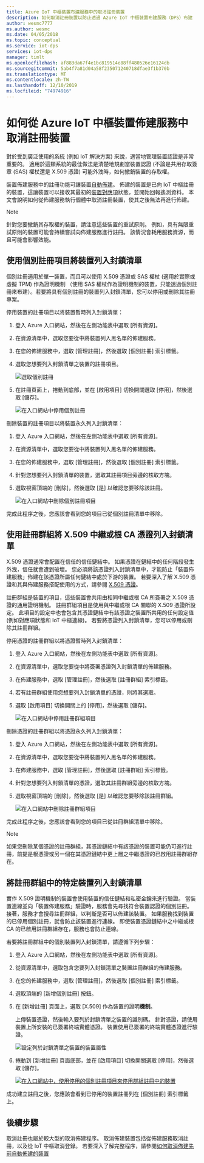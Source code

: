 ```yaml
---
title: Azure IoT 中樞裝置布建服務中的取消註冊裝置
description: 如何取消註冊裝置以防止透過 Azure IoT 中樞裝置布建服務（DPS）布建
author: wesmc7777
ms.author: wesmc
ms.date: 04/05/2018
ms.topic: conceptual
ms.service: iot-dps
services: iot-dps
manager: timlt
ms.openlocfilehash: af883da67f4e1bc819514e88ff480526e16124db
ms.sourcegitcommit: 5ab4f7a81d04a58f235071240718dfae3f1b370b
ms.translationtype: MT
ms.contentlocale: zh-TW
ms.lasthandoff: 12/10/2019
ms.locfileid: "74974916"
---
```

# <a name="how-to-disenroll-a-device-from-azure-iot-hub-device-provisioning-service"></a>如何從 Azure IoT 中樞裝置佈建服務中取消註冊裝置

對於受到廣泛使用的系統 (例如 IoT 解決方案) 來說，適當地管理裝置認證是非常重要的。 適用於這類系統的最佳做法是清楚地規劃當裝置認證 (不論是共用存取簽章 (SAS) 權杖還是 X.509 憑證) 可能外洩時，如何撤銷裝置的存取權。 

裝置佈建服務中的註冊功能可讓裝置[自動佈建](concepts-auto-provisioning.md)。 佈建的裝置是已向 IoT 中樞註冊的裝置，這讓裝置可以接收其最初的[裝置對應項](~/articles/iot-hub/iot-hub-devguide-device-twins.md)狀態，並開始回報遙測資料。 本文會說明如何從佈建服務執行個體中取消註冊裝置，使其之後無法再進行佈建。

> [!NOTE] 
> 針對您要撤銷其存取權的裝置，請注意這些裝置的重試原則。 例如，具有無限重試原則的裝置可能會持續嘗試向佈建服務進行註冊。 該情況會耗用服務資源，而且可能會影響效能。

## <a name="blacklist-devices-by-using-an-individual-enrollment-entry"></a>使用個別註冊項目將裝置列入封鎖清單

個別註冊適用於單一裝置，而且可以使用 X.509 憑證或 SAS 權杖 (適用於實際或虛擬 TPM) 作為證明機制 （使用 SAS 權杖作為證明機制的裝置，只能透過個別註冊來布建）。若要將具有個別註冊的裝置列入封鎖清單，您可以停用或刪除其註冊專案。 

停用裝置的註冊項目以將裝置暫時列入封鎖清單： 

1. 登入 Azure 入口網站，然後在左側功能表中選取 [所有資源]。
2. 在資源清單中，選取您要從中將裝置列入黑名單的佈建服務。
3. 在您的佈建服務中，選取 [管理註冊]，然後選取 [個別註冊] 索引標籤。
4. 選取您想要列入封鎖清單之裝置的註冊項目。 

    ![選取個別註冊](./media/how-to-revoke-device-access-portal/select-individual-enrollment.png)

5. 在註冊頁面上，捲動到底部，並在 [啟用項目] 切換開關選取 [停用]，然後選取 [儲存]。  

   ![在入口網站中停用個別註冊](./media/how-to-revoke-device-access-portal/disable-individual-enrollment.png)

刪除裝置的註冊項目以將裝置永久列入封鎖清單：

1. 登入 Azure 入口網站，然後在左側功能表中選取 [所有資源]。
2. 在資源清單中，選取您要從中將裝置列入黑名單的佈建服務。
3. 在您的佈建服務中，選取 [管理註冊]，然後選取 [個別註冊] 索引標籤。
4. 針對您想要列入封鎖清單的裝置，選取其註冊項目旁邊的核取方塊。 
5. 選取視窗頂端的 [刪除]，然後選取 [是] 以確認您要移除該註冊。 

   ![在入口網站中刪除個別註冊項目](./media/how-to-revoke-device-access-portal/delete-individual-enrollment.png)


完成此程序之後，您應該會看到您的項目已從個別註冊清單中移除。  

## <a name="blacklist-an-x509-intermediate-or-root-ca-certificate-by-using-an-enrollment-group"></a>使用註冊群組將 X.509 中繼或根 CA 憑證列入封鎖清單

X.509 憑證通常會配置在信任的信任鏈結中。 如果憑證在鏈結中的任何階段發生外洩，信任就會遭到破壞。 您必須將該憑證列入封鎖清單中，才能防止「裝置佈建服務」佈建在該憑證所屬任何鏈結中處於下游的裝置。 若要深入了解 X.509 憑證和其與佈建服務搭配使用的方式，請參閱 [X.509 憑證](./concepts-security.md#x509-certificates)。 

註冊群組是裝置的項目，這些裝置會共用由相同中繼或根 CA 所簽署之 X.509 憑證的通用證明機制。 註冊群組項目是使用與中繼或根 CA 關聯的 X.509 憑證所設定。 此項目的設定中也會包含其憑證鏈結中有該憑證之裝置所共用的任何設定值 (例如對應項狀態和 IoT 中樞連線)。 若要將憑證列入封鎖清單，您可以停用或刪除其註冊群組。

停用憑證的註冊群組以將憑證暫時列入封鎖清單： 

1. 登入 Azure 入口網站，然後在左側功能表中選取 [所有資源]。
2. 在資源清單中，選取您要從中將簽署憑證列入封鎖清單的佈建服務。
3. 在佈建服務中，選取 [管理註冊]，然後選取 [註冊群組] 索引標籤。
4. 若有註冊群組使用您想要列入封鎖清單的憑證，則將其選取。
5. 選取 [啟用項目] 切換開關上的 [停用]，然後選取 [儲存]。  

   ![在入口網站中停用註冊群組項目](./media/how-to-revoke-device-access-portal/disable-enrollment-group.png)

    
刪除憑證的註冊群組以將憑證永久列入封鎖清單：

1. 登入 Azure 入口網站，然後在左側功能表中選取 [所有資源]。
2. 在資源清單中，選取您要從中將裝置列入黑名單的佈建服務。
3. 在佈建服務中，選取 [管理註冊]，然後選取 [註冊群組] 索引標籤。
4. 針對您想要列入封鎖清單的憑證，選取其註冊群組旁邊的核取方塊。 
5. 選取視窗頂端的 [刪除]，然後選取 [是] 以確認您要移除該註冊群組。 

   ![在入口網站中刪除註冊群組項目](./media/how-to-revoke-device-access-portal/delete-enrollment-group.png)

完成此程序之後，您應該會看到您的項目已從註冊群組清單中移除。  

> [!NOTE]
> 如果您刪除某個憑證的註冊群組，其憑證鏈結中有該憑證的裝置可能仍可進行註冊，前提是根憑證或另一個在其憑證鏈結中更上層之中繼憑證的已啟用註冊群組存在。

## <a name="blacklist-specific-devices-in-an-enrollment-group"></a>將註冊群組中的特定裝置列入封鎖清單

實作 X.509 證明機制的裝置會使用裝置的信任鏈結和私密金鑰來進行驗證。 當裝置連線並向「裝置佈建服務」驗證時，服務會先尋找符合裝置認證的個別註冊。 接著，服務才會搜尋註冊群組，以判斷是否可以佈建該裝置。 如果服務找到裝置的已停用個別註冊，就會防止該裝置進行連線。 即使裝置憑證鏈結中之中繼或根 CA 的已啟用註冊群組存在，服務也會防止連線。 

若要將註冊群組中的個別裝置列入封鎖清單，請遵循下列步驟：

1. 登入 Azure 入口網站，然後在左側功能表中選取 [所有資源]。
2. 從資源清單中，選取包含您要列入封鎖清單之裝置註冊群組的佈建服務。
3. 在您的佈建服務中，選取 [管理註冊]，然後選取 [個別註冊] 索引標籤。
4. 選取頂端的 [新增個別註冊] 按鈕。 
5. 在 [新增註冊] 頁面上，選取 [X.509] 作為裝置的證明**機制**。

    上傳裝置憑證，然後輸入要列於封鎖清單之裝置的識別碼。 針對憑證，請使用裝置上所安裝的已簽署終端實體憑證。 裝置使用已簽署的終端實體憑證進行驗證。

    ![設定列於封鎖清單之裝置的裝置屬性](./media/how-to-revoke-device-access-portal/disable-individual-enrollment-in-enrollment-group-1.png)

6. 捲動到 [新增註冊] 頁面底部，並在 [啟用項目] 切換開關選取 [停用]，然後選取 [儲存]。 

    [![在入口網站中，使用停用的個別註冊項目來停用群組註冊中的裝置](./media/how-to-revoke-device-access-portal/disable-individual-enrollment-in-enrollment-group.png)](./media/how-to-revoke-device-access-portal/disable-individual-enrollment-in-enrollment-group.png#lightbox)

成功建立註冊之後，您應該會看到已停用的裝置註冊列在 [個別註冊] 索引標籤上。 

## <a name="next-steps"></a>後續步驟

取消註冊也屬於較大型的取消佈建程序。 取消佈建裝置包括從佈建服務取消註冊，以及從 IoT 中樞取消登錄。 若要深入了解完整程序，請參閱[如何取消佈建先前自動佈建的裝置](how-to-unprovision-devices.md) 

